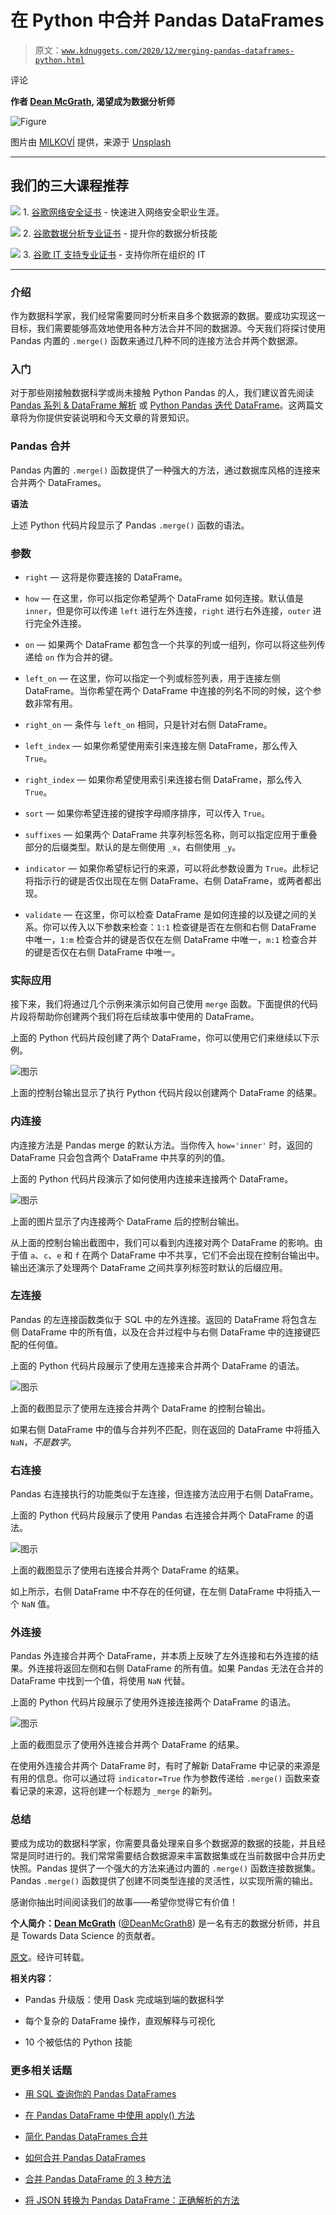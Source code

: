 # 在 Python 中合并 Pandas DataFrames

> 原文：[`www.kdnuggets.com/2020/12/merging-pandas-dataframes-python.html`](https://www.kdnuggets.com/2020/12/merging-pandas-dataframes-python.html)

评论

**作者 [Dean McGrath](https://deanjmcgrath.com/), 渴望成为数据分析师**

![Figure](img/145f203ebc56525355843ed2542e415c.png)

图片由 [MILKOVÍ](https://unsplash.com/@milkovi?utm_source=medium&utm_medium=referral) 提供，来源于 [Unsplash](https://unsplash.com/?utm_source=medium&utm_medium=referral)

* * *

## 我们的三大课程推荐

![](img/0244c01ba9267c002ef39d4907e0b8fb.png) 1\. [谷歌网络安全证书](https://www.kdnuggets.com/google-cybersecurity) - 快速进入网络安全职业生涯。

![](img/e225c49c3c91745821c8c0368bf04711.png) 2\. [谷歌数据分析专业证书](https://www.kdnuggets.com/google-data-analytics) - 提升你的数据分析技能

![](img/0244c01ba9267c002ef39d4907e0b8fb.png) 3\. [谷歌 IT 支持专业证书](https://www.kdnuggets.com/google-itsupport) - 支持你所在组织的 IT

* * *

### 介绍

作为数据科学家，我们经常需要同时分析来自多个数据源的数据。要成功实现这一目标，我们需要能够高效地使用各种方法合并不同的数据源。今天我们将探讨使用 Pandas 内置的 `.merge()` 函数来通过几种不同的连接方法合并两个数据源。

### 入门

对于那些刚接触数据科学或尚未接触 Python Pandas 的人，我们建议首先阅读 [Pandas 系列 & DataFrame 解析](https://towardsdatascience.com/pandas-series-dataframe-explained-a178f9748d46) 或 [Python Pandas 迭代 DataFrame](https://towardsdatascience.com/python-pandas-iterating-a-dataframe-eb7ce7db62f8)。这两篇文章将为你提供安装说明和今天文章的背景知识。

### Pandas 合并

Pandas 内置的 `.merge()` 函数提供了一种强大的方法，通过数据库风格的连接来合并两个 DataFrames。

**语法**

上述 Python 代码片段显示了 Pandas `.merge()` 函数的语法。

### 参数

+   `right` — 这将是你要连接的 DataFrame。

+   `how` — 在这里，你可以指定你希望两个 DataFrame 如何连接。默认值是 `inner`，但是你可以传递 `left` 进行左外连接，`right` 进行右外连接，`outer` 进行完全外连接。

+   `on` — 如果两个 DataFrame 都包含一个共享的列或一组列，你可以将这些列传递给 `on` 作为合并的键。

+   `left_on` — 在这里，你可以指定一个列或标签列表，用于连接左侧 DataFrame。当你希望在两个 DataFrame 中连接的列名不同的时候，这个参数非常有用。

+   `right_on` — 条件与 `left_on` 相同，只是针对右侧 DataFrame。

+   `left_index` — 如果你希望使用索引来连接左侧 DataFrame，那么传入 `True`。

+   `right_index` — 如果你希望使用索引来连接右侧 DataFrame，那么传入 `True`。

+   `sort` — 如果你希望连接的键按字母顺序排序，可以传入 `True`。

+   `suffixes` — 如果两个 DataFrame 共享列标签名称，则可以指定应用于重叠部分的后缀类型。默认的是左侧使用 `_x`，右侧使用 `_y`。

+   `indicator` — 如果你希望标记行的来源，可以将此参数设置为 `True`。此标记将指示行的键是否仅出现在左侧 DataFrame、右侧 DataFrame，或两者都出现。

+   `validate` — 在这里，你可以检查 DataFrame 是如何连接的以及键之间的关系。你可以传入以下参数来检查：`1:1` 检查键是否在左侧和右侧 DataFrame 中唯一，`1:m` 检查合并的键是否仅在左侧 DataFrame 中唯一，`m:1` 检查合并的键是否仅在右侧 DataFrame 中唯一。

### 实际应用

接下来，我们将通过几个示例来演示如何自己使用 `merge` 函数。下面提供的代码片段将帮助你创建两个我们将在后续故事中使用的 DataFrame。

上面的 Python 代码片段创建了两个 DataFrame，你可以使用它们来继续以下示例。

![图示](img/14f1e8a1218cd26caaa194c2f1daa91d.png)

上面的控制台输出显示了执行 Python 代码片段以创建两个 DataFrame 的结果。

### 内连接

内连接方法是 Pandas merge 的默认方法。当你传入 `how='inner'` 时，返回的 DataFrame 只会包含两个 DataFrame 中共享的列的值。

上面的 Python 代码片段演示了如何使用内连接来连接两个 DataFrame。

![图示](img/fb30de3a07289cc89207e1155dae615d.png)

上面的图片显示了内连接两个 DataFrame 后的控制台输出。

从上面的控制台输出截图中，我们可以看到内连接对两个 DataFrame 的影响。由于值 `a`、`c`、`e` 和 `f` 在两个 DataFrame 中不共享，它们不会出现在控制台输出中。输出还演示了处理两个 DataFrame 之间共享列标签时默认的后缀应用。

### 左连接

Pandas 的左连接函数类似于 SQL 中的左外连接。返回的 DataFrame 将包含左侧 DataFrame 中的所有值，以及在合并过程中与右侧 DataFrame 中的连接键匹配的任何值。

上面的 Python 代码片段展示了使用左连接来合并两个 DataFrame 的语法。

![图示](img/89a582d52861273215519cbaac38d1d1.png)

上面的截图显示了使用左连接合并两个 DataFrame 的控制台输出。

如果右侧 DataFrame 中的值与合并列不匹配，则在返回的 DataFrame 中将插入 `NaN`，*不是数字*。

### 右连接

Pandas 右连接执行的功能类似于左连接，但连接方法应用于右侧 DataFrame。

上面的 Python 代码片段展示了使用 Pandas 右连接合并两个 DataFrame 的语法。

![图示](img/64ae2e7853d6cde563c7b5860c3316bd.png)

上面的截图显示了使用右连接合并两个 DataFrame 的结果。

如上所示，右侧 DataFrame 中不存在的任何键，在左侧 DataFrame 中将插入一个 `NaN` 值。

### 外连接

Pandas 外连接合并两个 DataFrame，并本质上反映了左外连接和右外连接的结果。外连接将返回左侧和右侧 DataFrame 的所有值。如果 Pandas 无法在合并的 DataFrame 中找到一个值，将使用 `NaN` 代替。

上面的 Python 代码片段展示了使用外连接连接两个 DataFrame 的语法。

![图示](img/a13036a5997863b5d3cc1aa8e5201a32.png)

上面的截图显示了使用外连接合并两个 DataFrame 的结果。

在使用外连接合并两个 DataFrame 时，有时了解新 DataFrame 中记录的来源是有用的信息。你可以通过将 `indicator=True` 作为参数传递给 `.merge()` 函数来查看记录的来源，这将创建一个标题为 `_merge` 的新列。

### 总结

要成为成功的数据科学家，你需要具备处理来自多个数据源的数据的技能，并且经常是同时进行的。我们常常需要结合数据源来丰富数据集或在当前数据中合并历史快照。Pandas 提供了一个强大的方法来通过内置的 `.merge()` 函数连接数据集。Pandas `.merge()` 函数提供了创建不同类型连接的灵活性，以实现所需的输出。

感谢你抽出时间阅读我们的故事——希望你觉得它有价值！

**个人简介：[Dean McGrath](https://deanjmcgrath.com/)** ([@DeanMcGrath8](https://twitter.com/DeanMcGrath8)) 是一名有志的数据分析师，并且是 Towards Data Science 的贡献者。

[原文](https://towardsdatascience.com/python-pandas-merging-dataframes-aebbf898a9ff)。经许可转载。

**相关内容：**

+   Pandas 升级版：使用 Dask 完成端到端的数据科学

+   每个复杂的 DataFrame 操作，直观解释与可视化

+   10 个被低估的 Python 技能

### 更多相关话题

+   [用 SQL 查询你的 Pandas DataFrames](https://www.kdnuggets.com/2021/10/query-pandas-dataframes-sql.html)

+   [在 Pandas DataFrame 中使用 apply() 方法](https://www.kdnuggets.com/2022/07/apply-method-pandas-dataframes.html)

+   [简化 Pandas DataFrames 合并](https://www.kdnuggets.com/2022/09/combining-pandas-dataframes-made-simple.html)

+   [如何合并 Pandas DataFrames](https://www.kdnuggets.com/2023/01/merge-pandas-dataframes.html)

+   [合并 Pandas DataFrame 的 3 种方法](https://www.kdnuggets.com/2023/03/3-ways-merge-pandas-dataframes.html)

+   [将 JSON 转换为 Pandas DataFrame：正确解析的方法](https://www.kdnuggets.com/converting-jsons-to-pandas-dataframes-parsing-them-the-right-way)
